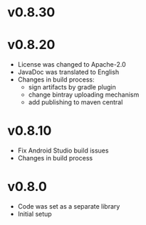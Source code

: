 # v0.8.30



# v0.8.20

- License was changed to Apache-2.0
- JavaDoc was translated to English
- Changes in build process:
  - sign artifacts by gradle plugin
  - change bintray uploading mechanism
  - add publishing to maven central
  
# v0.8.10

- Fix Android Studio build issues
- Changes in build process

# v0.8.0

- Code was set as a separate library 
- Initial setup
